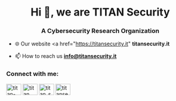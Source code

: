 <h1 align="center">Hi 👋, we are TITAN Security</h1>
<h3 align="center">A Cybersecurity Research Organization</h3>

- 🌐 Our website <a href="https://titansecurity.it" **titansecurity.it** </a>

- 📫 How to reach us **info@titansecurity.it**

<h3 align="left">Connect with me:</h3>
<p align="left">
<a href="https://www.linkedin.com/company/titan-security-italia" target="blank"><img align="center" src="https://raw.githubusercontent.com/rahuldkjain/github-profile-readme-generator/master/src/images/icons/Social/linked-in-alt.svg" alt="titan-security-italia" height="30" width="40" /></a>
<a href="https://www.facebook.com/profile.php?id=61566662158686" target="blank"><img align="center" src="https://raw.githubusercontent.com/rahuldkjain/github-profile-readme-generator/master/src/images/icons/Social/facebook.svg" alt="titan security" height="30" width="40" /></a>
<a href="https://instagram.com/titan_security_italia" target="blank"><img align="center" src="https://raw.githubusercontent.com/rahuldkjain/github-profile-readme-generator/master/src/images/icons/Social/instagram.svg" alt="titan_security_italia" height="30" width="40" /></a>
<a href="https://www.youtube.com/@titansecuritybusiness" target="blank"><img align="center" src="https://raw.githubusercontent.com/rahuldkjain/github-profile-readme-generator/master/src/images/icons/Social/youtube.svg" alt="titansecuritybusiness" height="30" width="40" /></a>
</p>

